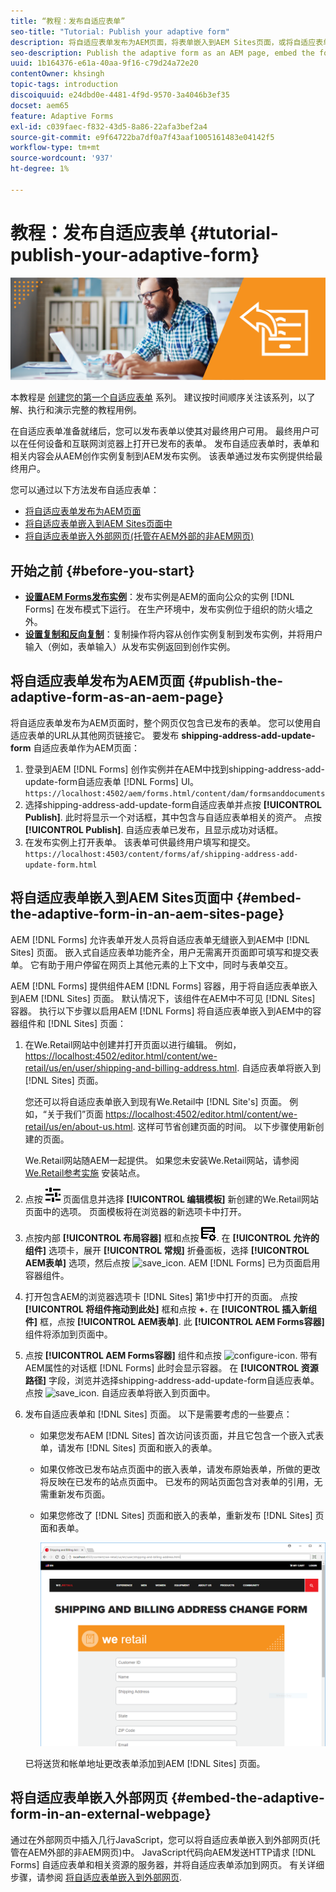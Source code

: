```yaml
---
title: “教程：发布自适应表单”
seo-title: "Tutorial: Publish your adaptive form"
description: 将自适应表单发布为AEM页面，将表单嵌入到AEM Sites页面，或将自适应表单嵌入到外部网页中
seo-description: Publish the adaptive form as an AEM page, embed the form to an AEM Sites page, or embed the adaptive form in an external webpage
uuid: 1b164376-e61a-40aa-9f16-c79d24a72e20
contentOwner: khsingh
topic-tags: introduction
discoiquuid: e24dbd0e-4481-4f9d-9570-3a4046b3ef35
docset: aem65
feature: Adaptive Forms
exl-id: c039faec-f832-43d5-8a86-22afa3bef2a4
source-git-commit: e9f64722ba7df0a7f43aaf1005161483e04142f5
workflow-type: tm+mt
source-wordcount: '937'
ht-degree: 1%

---
```


# 教程：发布自适应表单 {#tutorial-publish-your-adaptive-form}

![Hero-image](do-not-localize/13-publish-your-adaptive-form-small.png)

本教程是 [创建您的第一个自适应表单](https://helpx.adobe.com/cn/experience-manager/6-3/forms/using/create-your-first-adaptive-form.html) 系列。 建议按时间顺序关注该系列，以了解、执行和演示完整的教程用例。

在自适应表单准备就绪后，您可以发布表单以使其对最终用户可用。 最终用户可以在任何设备和互联网浏览器上打开已发布的表单。 发布自适应表单时，表单和相关内容会从AEM创作实例复制到AEM发布实例。 该表单通过发布实例提供给最终用户。

您可以通过以下方法发布自适应表单：

* [将自适应表单发布为AEM页面](../../forms/using/publish-your-adaptive-form.md#publish-the-adaptive-form-as-an-aem-page)
* [将自适应表单嵌入到AEM Sites页面中](#embed-the-adaptive-form-in-an-aem-sites-page)
* [将自适应表单嵌入外部网页(托管在AEM外部的非AEM网页)](../../forms/using/publish-your-adaptive-form.md)

## 开始之前 {#before-you-start}

* **[设置AEM Forms发布实例](https://helpx.adobe.com/cn/experience-manager/6-3/forms/using/installing-configuring-aem-forms-osgi.html)**：发布实例是AEM的面向公众的实例 [!DNL Forms] 在发布模式下运行。 在生产环境中，发布实例位于组织的防火墙之外。
* **[设置复制和反向复制](https://helpx.adobe.com/experience-manager/6-3/help/sites-deploying/replication.html)**：复制操作将内容从创作实例复制到发布实例，并将用户输入（例如，表单输入）从发布实例返回到创作实例。

## 将自适应表单发布为AEM页面 {#publish-the-adaptive-form-as-an-aem-page}

将自适应表单发布为AEM页面时，整个网页仅包含已发布的表单。 您可以使用自适应表单的URL从其他网页链接它。 要发布 **shipping-address-add-update-form** 自适应表单作为AEM页面：

1. 登录到AEM [!DNL Forms] 创作实例并在AEM中找到shipping-address-add-update-form自适应表单 [!DNL Forms] UI。
   `https://localhost:4502/aem/forms.html/content/dam/formsanddocuments`
1. 选择shipping-address-add-update-form自适应表单并点按 **[!UICONTROL Publish]**. 此时将显示一个对话框，其中包含与自适应表单相关的资产。 点按 **[!UICONTROL Publish]**. 自适应表单已发布，且显示成功对话框。
1. 在发布实例上打开表单。 该表单可供最终用户填写和提交。
   `https://localhost:4503/content/forms/af/shipping-address-add-update-form.html`

## 将自适应表单嵌入到AEM Sites页面中 {#embed-the-adaptive-form-in-an-aem-sites-page}

AEM [!DNL Forms] 允许表单开发人员将自适应表单无缝嵌入到AEM中 [!DNL Sites] 页面。 嵌入式自适应表单功能齐全，用户无需离开页面即可填写和提交表单。 它有助于用户停留在网页上其他元素的上下文中，同时与表单交互。

AEM [!DNL Forms] 提供组件AEM [!DNL Forms] 容器，用于将自适应表单嵌入到AEM [!DNL Sites] 页面。 默认情况下，该组件在AEM中不可见 [!DNL Sites] 容器。 执行以下步骤以启用AEM [!DNL Forms] 将自适应表单嵌入到AEM中的容器组件和 [!DNL Sites] 页面：

1. 在We.Retail网站中创建并打开页面以进行编辑。 例如， [https://localhost:4502/editor.html/content/we-retail/us/en/user/shipping-and-billing-address.html](https://localhost:4502/editor.html/content/we-retail/us/en/user/shipping-and-billing-address.html). 自适应表单将嵌入到 [!DNL Sites] 页面。

   您还可以将自适应表单嵌入到现有We.Retail中 [!DNL Site's] 页面。 例如，“关于我们”页面 [https://localhost:4502/editor.html/content/we-retail/us/en/about-us.html](https://localhost:4502/editor.html/content/we-retail/us/en/about-us.html). 这样可节省创建页面的时间。 以下步骤使用新创建的页面。

   We.Retail网站随AEM一起提供。 如果您未安装We.Retail网站，请参阅 [We.Retail参考实施](https://helpx.adobe.com/experience-manager/6-3/help/sites-developing/we-retail.html) 安装站点。

1. 点按 ![属性](assets/properties.png) 页面信息并选择 **[!UICONTROL 编辑模板]** 新创建的We.Retail网站页面中的选项。 页面模板将在浏览器的新选项卡中打开。
1. 点按内部 **[!UICONTROL 布局容器]** 框和点按 ![反馈管理](assets/feedmanagement.png). 在 **[!UICONTROL 允许的组件]** 选项卡，展开 **[!UICONTROL 常规]** 折叠面板，选择 **[!UICONTROL AEM表单]** 选项，然后点按 ![save_icon](assets/save_icon.svg). AEM [!DNL Forms] 已为页面启用容器组件。

1. 打开包含AEM的浏览器选项卡 [!DNL Sites] 第1步中打开的页面。 点按 **[!UICONTROL 将组件拖动到此处]** 框和点按 **+.** 在 **[!UICONTROL 插入新组件]** 框，点按 **[!UICONTROL AEM表单]**. 此 **[!UICONTROL AEM Forms容器]** 组件将添加到页面中。
1. 点按 **[!UICONTROL AEM Forms容器]** 组件和点按 ![configure-icon](assets/configure-icon.svg). 带有AEM属性的对话框 [!DNL Forms] 此时会显示容器。 在 **[!UICONTROL 资源路径]** 字段，浏览并选择shipping-address-add-update-form自适应表单。 点按 ![save_icon](assets/save_icon.svg). 自适应表单将嵌入到页面中。
1. 发布自适应表单和 [!DNL Sites] 页面。 以下是需要考虑的一些要点：

   * 如果您发布AEM [!DNL Sites] 首次访问该页面，并且它包含一个嵌入式表单，请发布 [!DNL Sites] 页面和嵌入的表单。
   * 如果仅修改已发布站点页面中的嵌入表单，请发布原始表单，所做的更改将反映在已发布的站点页面中。 已发布的网站页面包含对表单的引用，无需重新发布页面。
   * 如果您修改了 [!DNL Sites] 页面和嵌入的表单，重新发布 [!DNL Sites] 页面和表单。

     ![embed-in-aem-sites](assets/embed-in-aem-sites.png)

   已将送货和帐单地址更改表单添加到AEM [!DNL Sites] 页面。

## 将自适应表单嵌入外部网页 {#embed-the-adaptive-form-in-an-external-webpage}

通过在外部网页中插入几行JavaScript，您可以将自适应表单嵌入到外部网页(托管在AEM外部的非AEM网页)中。 JavaScript代码向AEM发送HTTP请求 [!DNL Forms] 自适应表单和相关资源的服务器，并将自适应表单添加到网页。 有关详细步骤，请参阅 [将自适应表单嵌入到外部网页](/help/forms/using/embed-adaptive-form-external-web-page.md).
